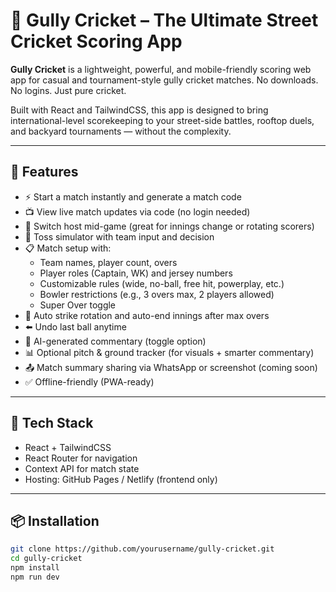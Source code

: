 # 🏏 Gully Cricket – The Ultimate Street Cricket Scoring App

**Gully Cricket** is a lightweight, powerful, and mobile-friendly scoring web app for casual and tournament-style gully cricket matches. No downloads. No logins. Just pure cricket.

Built with React and TailwindCSS, this app is designed to bring international-level scorekeeping to your street-side battles, rooftop duels, and backyard tournaments — without the complexity.

---

## 🚀 Features

- ⚡ Start a match instantly and generate a match code
- 📺 View live match updates via code (no login needed)
- 🔁 Switch host mid-game (great for innings change or rotating scorers)
- 🎲 Toss simulator with team input and decision
- 📋 Match setup with:
  - Team names, player count, overs
  - Player roles (Captain, WK) and jersey numbers
  - Customizable rules (wide, no-ball, free hit, powerplay, etc.)
  - Bowler restrictions (e.g., 3 overs max, 2 players allowed)
  - Super Over toggle
- 🔄 Auto strike rotation and auto-end innings after max overs
- ⬅️ Undo last ball anytime
- 🧠 AI-generated commentary (toggle option)
- 📊 Optional pitch & ground tracker (for visuals + smarter commentary)
- 📤 Match summary sharing via WhatsApp or screenshot (coming soon)
- ✅ Offline-friendly (PWA-ready)

---

## 🧱 Tech Stack

- React + TailwindCSS
- React Router for navigation
- Context API for match state
- Hosting: GitHub Pages / Netlify (frontend only)

---

## 📦 Installation

```bash
git clone https://github.com/yourusername/gully-cricket.git
cd gully-cricket
npm install
npm run dev
